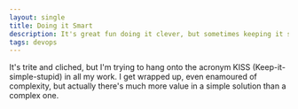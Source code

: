 ```yaml
---
layout: single
title: Doing it Smart
description: It's great fun doing it clever, but sometimes keeping it simple is harder
tags: devops
---
```


It's trite and cliched, but I'm trying to hang onto the acronym KISS (Keep-it-simple-stupid) in all my work.  I get wrapped up, even enamoured of complexity, but actually there's much more value in a simple solution than a complex one.

